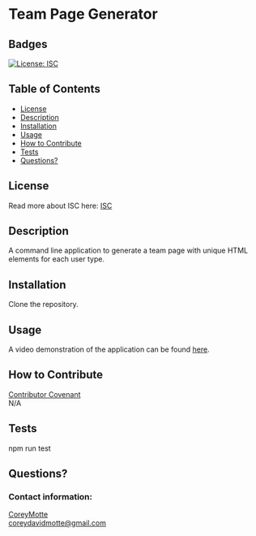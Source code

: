 # Team Page Generator
  ## Badges
  [![License: ISC](https://img.shields.io/badge/License-ISC-blue.svg)](https://opensource.org/licenses/ISC)
  ## Table of Contents
  * [License](#license)
  * [Description](#description)
  * [Installation](#installation)
  * [Usage](#usage)
  * [How to Contribute](#how-to-contribute)
  * [Tests](#tests)
  * [Questions?](#questions)
  ## License
  Read more about ISC here:
  [ISC](https://opensource.org/licenses/ISC)
  ## Description
  A command line application to generate a team page with unique HTML elements for each user type.
  ## Installation
  Clone the repository.
  ## Usage
  A video demonstration of the application can be found [here](https://youtu.be/rhuhEHXSzF0).
  ## How to Contribute
  [Contributor Covenant](https://www.contributor-covenant.org/)  
  N/A
  ## Tests
  npm run test
  ## Questions?
  ### Contact information: 
  [CoreyMotte](https://github.com/CoreyMotte)  
  coreydavidmotte@gmail.com
